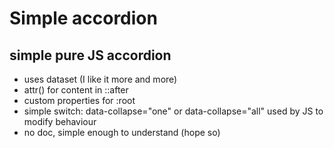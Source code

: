 # Simple accordion
## simple pure JS accordion
- uses dataset (I like it more and more)
- attr() for content in ::after
- custom properties for :root
- simple switch: data-collapse="one" or data-collapse="all" used by JS to modify behaviour
- no doc, simple enough to understand (hope so)

